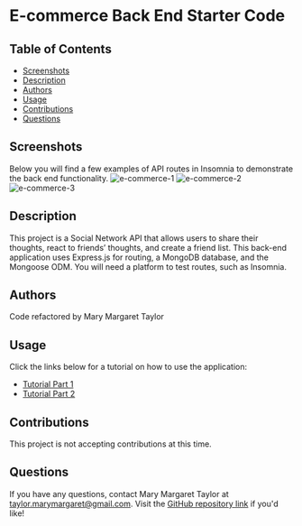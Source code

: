 # E-commerce Back End Starter Code

## Table of Contents

- [Screenshots](#screenshots)
- [Description](#description)
- [Authors](#authors)
- [Usage](#usage)
- [Contributions](#contributions)
- [Questions](#questions)

## Screenshots

Below you will find a few examples of API routes in Insomnia to demonstrate the back end functionality.
![e-commerce-1](./assets/insomnia-1.png)
![e-commerce-2](./assets/insomnia-2.png)
![e-commerce-3](./assets/insomnia-3.png)

## Description

This project is a Social Network API that allows users to share their thoughts, react to friends’ thoughts, and create a friend list. This back-end application uses Express.js for routing, a MongoDB database, and the Mongoose ODM. You will need a platform to test routes, such as Insomnia.

## Authors

Code refactored by Mary Margaret Taylor

## Usage

Click the links below for a tutorial on how to use the application:

- [Tutorial Part 1](https://www.loom.com/share/0afe117003c541c2920826168db88593)
- [Tutorial Part 2](https://www.loom.com/share/b941c894fd0a4c689d9c314ecef33c64)

## Contributions

This project is not accepting contributions at this time.

## Questions

If you have any questions, contact Mary Margaret Taylor at taylor.marymargaret@gmail.com. Visit the [GitHub repository link](https://github.com/mmtaylor7/E-Commerce) if you'd like!
